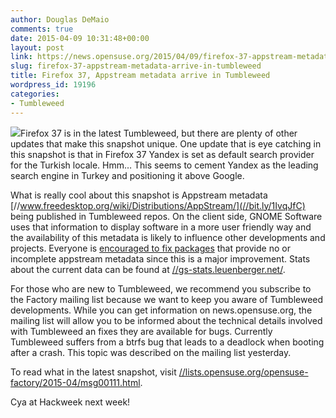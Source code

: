 ```yaml
---
author: Douglas DeMaio
comments: true
date: 2015-04-09 10:31:48+00:00
layout: post
link: https://news.opensuse.org/2015/04/09/firefox-37-appstream-metadata-arrive-in-tumbleweed/
slug: firefox-37-appstream-metadata-arrive-in-tumbleweed
title: Firefox 37, Appstream metadata arrive in Tumbleweed
wordpress_id: 19196
categories:
- Tumbleweed
---
```


![](https://sysrich.co.uk/wp-content/uploads/2015/02/A3_13-825x354.png)Firefox 37 is in the latest Tumbleweed, but there are plenty of other updates that make this snapshot unique. One update that is eye catching in this snapshot is that in Firefox 37 Yandex is set as default search provider for the Turkish locale. Hmm… This seems to cement Yandex as the leading search engine in Turkey and positioning it above Google.

What is really cool about this snapshot is Appstream metadata [//www.freedesktop.org/wiki/Distributions/AppStream/](//bit.ly/1IvqJfC) being published in Tumbleweed repos. On the client side, GNOME Software uses that information to display software in a more user friendly way and the availability of this metadata is likely to influence other developments and projects. Everyone is [encouraged to fix packages](//lists.opensuse.org/opensuse-packaging/2015-03/msg00073.html) that provide no or incomplete appstream metadata since this is a major improvement. Stats about the current data can be found at [//gs-stats.leuenberger.net/](//bit.ly/1DM5S6M).

For those who are new to Tumbleweed, we recommend you subscribe to the Factory mailing list because we want to keep you aware of Tumbleweed developments. While you can get information on news.opensuse.org, the mailing list will allow you to be informed about the technical details involved with Tumbleweed an fixes they are available for bugs. Currently Tumbleweed suffers from a btrfs bug that leads to a deadlock when booting after a crash. This topic was described on the mailing list yesterday.

To read what in the latest snapshot, visit [//lists.opensuse.org/opensuse-factory/2015-04/msg00111.html](//bit.ly/1NVTqki).

Cya at Hackweek next week!
